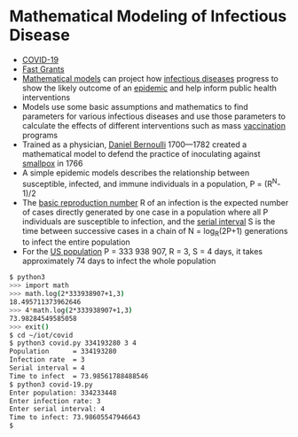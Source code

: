 # Mathematical Modeling of Infectious Disease

* [COVID-19](https://en.wikipedia.org/wiki/COVID-19)
* [Fast Grants](https://en.wikipedia.org/wiki/Fast_Grants)
* [Mathematical models](https://en.wikipedia.org/wiki/Mathematical_modelling_of_infectious_disease) can project how [infectious diseases](https://en.wikipedia.org/wiki/Infection) progress to show the likely outcome of an [epidemic](https://en.wikipedia.org/wiki/Epidemic) and help inform public health interventions
* Models use some basic assumptions and mathematics to find parameters for various infectious diseases and use those parameters to calculate the effects of different interventions such as mass [vaccination](https://en.wikipedia.org/wiki/Vaccination) programs
* Trained as a physician, [Daniel Bernoulli](https://en.wikipedia.org/wiki/Daniel_Bernoulli) 1700—1782 created a mathematical model to defend the practice of inoculating against [smallpox](https://en.wikipedia.org/wiki/Smallpox) in 1766
* A simple epidemic models describes the relationship between susceptible, infected, and immune individuals in a population, P = (R<sup>N</sup>-1)/2
* The [basic reproduction number](https://en.wikipedia.org/wiki/Basic_reproduction_number) R of an infection is the expected number of cases directly generated by one case in a population where all P individuals are susceptible to infection, and the [serial interval](https://en.wikipedia.org/wiki/Serial_interval) S is the time between successive cases in a chain of N = log<sub>R</sub>(2P+1) generations to infect the entire population
* For the [US population](https://www.worldometers.info/world-population/us-population/) P = 333 938 907, R = 3, S = 4 days, it takes approximately 74 days to infect the whole population

```sh
$ python3
>>> import math
>>> math.log(2*333938907+1,3)
18.495711373962646
>>> 4*math.log(2*333938907+1,3)
73.98284549585058
>>> exit()
$ cd ~/iot/covid
$ python3 covid.py 334193280 3 4
Population      = 334193280
Infection rate  = 3
Serial interval = 4
Time to infect  = 73.98561788488546
$ python3 covid-19.py
Enter population: 334233448
Enter infection rate: 3
Enter serial interval: 4
Time to infect: 73.98605547946643
$ 
```

